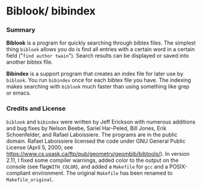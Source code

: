 # Biblook/ bibindex

### Summary

**Biblook** is a program for quickly searching through bibtex files. The simplest thing `biblook` allows you do is find all entries with a certain word in a certain field ("`find author twain`"). Search results can be displayed or saved into another bibtex file.

**Bibindex** is a support program that creates an index file for later use by `biblook`. You run `bibindex` once for each bibtex file you have. The indexing makes searching with `biblook` much faster than using something like grep or emacs.

### Credits and License

`biblook` and `bibindex` were written by Jeff Erickson with numerous additions and bug fixes by Nelson Beebe, Sariel Har-Peled, Bill Jones, Erik Schoenfelder, and Rafael Laboissiere. The programs are in the public domain. Rafael Laboissiere licensed the code under GNU General Public License (April 5, 2000; see https://www.cs.usask.ca/ftp/pub/geometry/geombib/bibtools/). In version 2.11, I fixed some compiler warnings, added color to the output on the console (see flag`WITH_COLOR`), and added a `Makefile` for `gcc` and a POSIX-compliant environment. The original `Makefile` has been renamed to `Makefile_original`.

